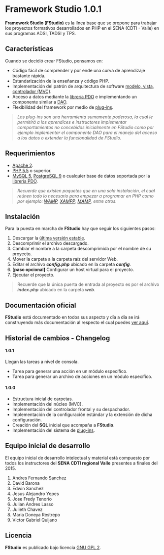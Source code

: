 # Framework Studio 1.0.1
**Framework Studio (FStudio)** es la línea base que se propone para trabajar los proyectos formativos desarrollados en PHP en el SENA (CDTI - Valle) en sus programas ADSI, TADSI y TPS.

## Características
Cuando se decidió crear FStudio, pensamos en:
  - Código fácil de comprender y por ende una curva de aprendizaje bastante rápida.
  - Estandarización de la enseñanza y código PHP.
  - Implementación del patrón de arquitectura de software [modelo, vista, controlador (MVC)].
  - Acceso a datos mediante la [librería PDO] e implementando un componente similar a [DAO].
  - Flexibilidad del framework por medio de [plug-ins].

> *Los plug-ins son una herramienta sumamente poderosa, la cual le permitirá a los aprendices e instructores implementar comportamientos no concebidos inicialmente en FStudio como por ejemplo implementar el componente DAO para el manejo del acceso a los datos o extender la funcionalidad de FStudio.*

## Requerimientos
  - [Apache 2].
  - [PHP 5.5] o superior.
  - [MySQL 5], [PostgreSQL 9] o cualquier base de datos soportada por la [librería PDO].

> *Recuerde que existen paquetes que en una sola instalación, el cual reúnen todo lo necesario para empezar a programar en PHP como por ejemplo: [WAMP], [XAMPP], [MAMP], entre otros.*

## Instalación
Para la puesta en marcha de **FStudio** hay que seguir los siguientes pasos:
  1. Descargar la [última versión estable].
  2. Descomprimir el archivo descargado.
  3. Cambiar el nombre a la carpeta descomprimida por el nombre de su proyecto.
  4. Mover la carpeta a la carpeta raíz del servidor Web.
  5. Editar el archivo ***config.php*** ubicado en la carpeta ***config***.
  6. **[paso opcional]** Configurar un host virtual para el proyecto.
  7. Ejecutar el proyecto.

> Recuerde que la única puerta de entrada al proyecto es por el archivo ***index.php*** ubicado en la carpeta ***web***.

## Documentación oficial
**FStudio** está documentado en todos sus aspecto y día a día se irá construyendo más documentación al respecto el cual puedes [ver aquí].

## Historial de cambios - Changelog

#### 1.0.1
Llegan las tareas a nivel de consola.

  - Tarea para generar una acción en un módulo específico.
  - Tarea para generar un archivo de acciones en un módulo específico.

#### 1.0.0
  - Estructura inicial de carpetas.
  - Implementación del núcleo (MVC).
  - Implementación del controlador frontal y su despachador.
  - Implementación de la configuración estándar y la extensión de dicha configuración.
  - Creación del **SQL** inicial que acompaña a **FStudio**.
  - Implementación del sistema de [plug-ins].

## Equipo inicial de desarrollo
El equipo inicial de desarrollo intelectual y material está compuesto por todos los instructores del **SENA CDTI regional Valle** presentes a finales del 2015.

  1. Andres Fernando Sanchez
  2. David Barona
  3. Edwin Sanchez
  4. Jesus Alejandro Yepes
  5. Jose Fredy Tenorio
  6. Julian Andres Lasso
  7. Julieth Chavez
  8. Maria Doneya Restrepo
  9. Victor Gabriel Quijano

## Licencia
**FStudio** es publicado bajo licencia [GNU GPL 2].

[//]: # (These are reference links used in the body of this note and get stripped out when the markdown processor does its job. There is no need to format nicely because it shouldn't be seen. Thanks SO - http://stackoverflow.com/questions/4823468/store-comments-in-markdown-syntax)
  [modelo, vista, controlador (MVC)]: <https://es.wikipedia.org/wiki/Modelo%E2%80%93vista%E2%80%93controlado>
  [GNU GPL 2]: <https://raw.githubusercontent.com/FrameworkStudio/FStudio/master/LICENSE>
  [librería PDO]: <http://php.net/manual/es/book.pdo.php>
  [DAO]: <https://es.wikipedia.org/wiki/Data_Access_Object>
  [plug-ins]: <https://es.wikipedia.org/wiki/Complemento_%28inform%C3%A1tica%29>
  [Apache 2]: <https://httpd.apache.org/>
  [PHP 5.5]: <http://php.net/>
  [MySQL 5]: <https://www.mysql.com/>
  [PostgreSQL 9]: <http://www.postgresql.org/>
  [WAMP]: <http://www.wampserver.com/>
  [XAMPP]: <https://www.apachefriends.org/>
  [MAMP]: <https://www.mamp.info/>
  [última versión estable]: <https://github.com/FrameworkStudio/FStudio/releases>
  [ver aquí]: <https://github.com/FrameworkStudio/FStudio/wiki>
